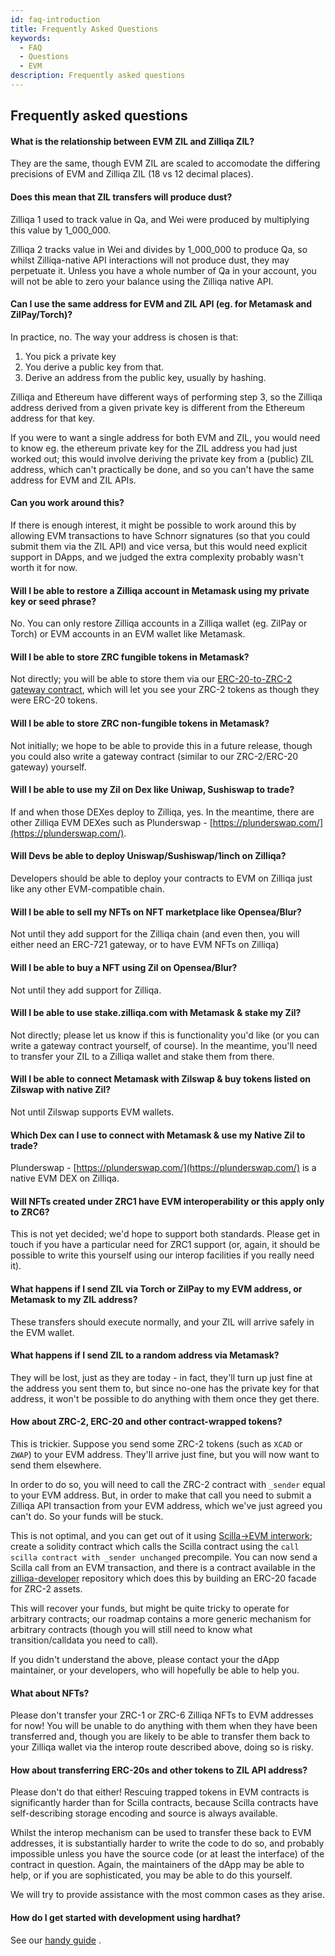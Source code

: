 ```yaml
---
id: faq-introduction
title: Frequently Asked Questions
keywords:
  - FAQ
  - Questions
  - EVM
description: Frequently asked questions
---
```


## Frequently asked questions

<!-- markdownlint-disable MD001 -->

#### What is the relationship between EVM ZIL and Zilliqa ZIL?

They are the same, though EVM ZIL are scaled to accomodate the differing precisions of EVM and Zilliqa ZIL (18 vs 12 decimal places).

#### Does this mean that ZIL transfers will produce dust?

Zilliqa 1 used to track value in Qa, and Wei were produced by multiplying this value by 1_000_000.

Zilliqa 2 tracks value in Wei and divides by 1_000_000 to produce Qa,
so whilst Zilliqa-native API interactions will not produce dust, they
may perpetuate it. Unless you have a whole number of Qa in your
account, you will not be able to zero your balance using the Zilliqa
native API.

#### Can I use the same address for EVM and ZIL API (eg. for Metamask and ZilPay/Torch)?

In practice, no. The way your address is chosen is that:

1.  You pick a private key
2.  You derive a public key from that.
3.  Derive an address from the public key, usually by hashing.

Zilliqa and Ethereum have different ways of performing step 3, so the
Zilliqa address derived from a given private key is different from the
Ethereum address for that key.

If you were to want a single address for both EVM and ZIL, you would
need to know eg. the ethereum private key for the ZIL address you had
just worked out; this would involve deriving the private key from a
(public) ZIL address, which can't practically be done, and so you
can't have the same address for EVM and ZIL APIs.

#### Can you work around this?

If there is enough interest, it might be possible to work around this
by allowing EVM transactions to have Schnorr signatures (so that you
could submit them via the ZIL API) and vice versa, but this would need
explicit support in DApps, and we judged the extra complexity probably
wasn't worth it for now.

#### Will I be able to restore a Zilliqa account in Metamask using my private key or seed phrase?

No. You can only restore Zilliqa accounts in a Zilliqa wallet
(eg. ZilPay or Torch) or EVM accounts in an EVM wallet like
Metamask.

#### Will I be able to store ZRC fungible tokens in Metamask?

Not directly; you will be able to store them via our [ERC-20-to-ZRC-2
gateway
contract](https://github.com/Zilliqa/zilliqa-developer/tree/main/contracts/experimental/ERC20ProxyForZRC2),
which will let you see your ZRC-2 tokens as though they were ERC-20
tokens.

#### Will I be able to store ZRC non-fungible tokens in Metamask?

Not initially; we hope to be able to provide this in a future release, though you could also write a gateway contract (similar to our ZRC-2/ERC-20 gateway) yourself.

#### Will I be able to use my Zil on Dex like Uniwap, Sushiswap to trade?

If and when those DEXes deploy to Zilliqa, yes. In the meantime, there are other Zilliqa EVM DEXes such as Plunderswap - [https://plunderswap.com/](https://plunderswap.com/).

#### Will Devs be able to deploy Uniswap/Sushiswap/1inch on Zilliqa?

Developers should be able to deploy your contracts to EVM on Zilliqa just like any other EVM-compatible chain.

#### Will I be able to sell my NFTs on NFT marketplace like Opensea/Blur?

Not until they add support for the Zilliqa chain (and even then, you will either need an ERC-721 gateway, or to have EVM NFTs on Zilliqa)

#### Will I be able to buy a NFT using Zil on Opensea/Blur?

Not until they add support for Zilliqa.

#### Will I be able to use stake.zilliqa.com with Metamask & stake my Zil?

Not directly; please let us know if this is functionality you'd like (or you can write a gateway contract yourself, of course). In the meantime, you'll need to transfer your ZIL to a Zilliqa wallet and stake them from there.

#### Will I be able to connect Metamask with Zilswap & buy tokens listed on Zilswap with native Zil?

Not until Zilswap supports EVM wallets.

#### Which Dex can I use to connect with Metamask & use my Native Zil to trade?

Plunderswap - [https://plunderswap.com/](https://plunderswap.com/) is a native EVM DEX on Zilliqa.

#### Will NFTs created under ZRC1 have EVM interoperability or this apply only to ZRC6?

This is not yet decided; we'd hope to support both standards. Please
get in touch if you have a particular need for ZRC1 support (or,
again, it should be possible to write this yourself using our interop
facilities if you really need it).

#### What happens if I send ZIL via Torch or ZilPay to my EVM address, or Metamask to my ZIL address?

These transfers should execute normally, and your ZIL will arrive safely in the EVM wallet.

#### What happens if I send ZIL to a random address via Metamask?

They will be lost, just as they are today - in fact, they'll turn up just fine at the address you sent them to, but since no-one has the private key for that address, it won't be possible to do anything with them once they get there.

#### How about ZRC-2, ERC-20 and other contract-wrapped tokens?

This is trickier. Suppose you send some ZRC-2 tokens (such as `XCAD` or `ZWAP`) to your EVM address. They'll arrive just fine, but you will now want to send them elsewhere.

In order to do so, you will need to call the ZRC-2 contract with `_sender` equal to your EVM address. But, in order to make that call you need to submit a Zilliqa API transaction from your EVM address, which we've just agreed you can't do. So your funds will be stuck.

This is not optimal, and you can get out of it using [Scilla->EVM interwork](https://github.com/Zilliqa/ZIP/blob/master/zips/zip-21.md); create a solidity contract which calls the Scilla contract using the `call scilla contract with _sender unchanged` precompile. You can now send a Scilla call from an EVM transaction, and there is a contract available in the
[zilliqa-developer](https://github.com/zilliqa/zilliqa-developer) repository which does this by building an ERC-20 facade for ZRC-2 assets.

This will recover your funds, but might be quite tricky to operate for arbitrary contracts; our roadmap contains a more generic mechanism for arbitrary contracts (though you will still need to know what transition/calldata you need to call).

If you didn't understand the above, please contact your the dApp maintainer, or your developers, who will hopefully be able to help you.

#### What about NFTs?

Please don't transfer your ZRC-1 or ZRC-6 Zilliqa NFTs to EVM addresses for now! You will be unable to do anything with them when they have been transferred and, though you are likely to be able to transfer them back to your Zilliqa wallet via the interop route described above, doing so is risky.

#### How about transferring ERC-20s and other tokens to ZIL API address?

Please don't do that either! Rescuing trapped tokens in EVM contracts is significantly harder than for Scilla contracts, because Scilla contracts have self-describing storage encoding and source is always available.

Whilst the interop mechanism can be used to transfer these back to EVM addresses, it is substantially harder to write the code to do so, and probably impossible unless you have the source code (or at least the interface) of the contract in question. Again, the maintainers of the dApp may be able to help, or if you are sophisticated, you may be able to do this yourself.

We will try to provide assistance with the most common cases as they arise.

#### How do I get started with development using hardhat?

See our [handy guide](zilevm/tools/hardhat.md) .
